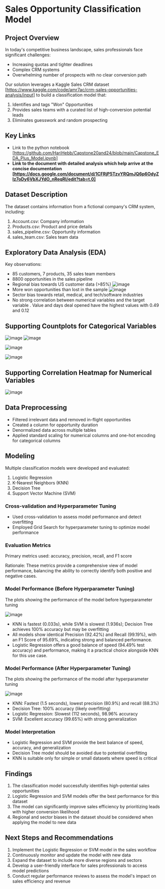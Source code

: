 # Sales Opportunity Classification Model

## Project Overview

In today's competitive business landscape, sales professionals face significant challenges:

- Increasing quotas and tighter deadlines
- Complex CRM systems
- Overwhelming number of prospects with no clear conversion path

Our solution leverages a Kaggle Sales CRM dataset [https://www.kaggle.com/code/amr7ac/crm-sales-opportunities-analysis/input] to build a classification model that:

1. Identifies and tags "Won" Opportunities
2. Provides sales teams with a curated list of high-conversion potential leads
3. Eliminates guesswork and random prospecting

## Key Links

- Link to the python notebook [https://github.com/HariHebb/Capstone20and24/blob/main/Capstone_EDA_Plus_Model.ipynb]
- **Link to the document with detailed analysis which help arrive at the concise documentation [https://docs.google.com/document/d/1CFRjP5TzvYRQmJQ6p6OdyZIz7oDy6VbXJYdO_nReqRI/edit?tab=t.0]**

## Dataset Description

The dataset contains information from a fictional company's CRM system, including:

1. Account.csv: Company information
2. Products.csv: Product and price details
3. sales_pipeline.csv: Opportunity information
4. sales_team.csv: Sales team data

## Exploratory Data Analysis (EDA)

Key observations:

- 85 customers, 7 products, 35 sales team members
- 8800 opportunities in the sales pipeline
- Regional bias towards US customer data (>85%)
  ![image](https://github.com/user-attachments/assets/6523c048-a7e8-4729-a8ff-cb83e6eed2cd)
- More won opportunities than lost in the sample
![image](https://github.com/user-attachments/assets/f172682e-60bf-4b33-8317-ddef9532b659)
- Sector bias towards retail, medical, and tech/software industries
- No strong correlation between numerical variables and the target variable . Value and days deal opened have the highest values with 0.49 and 0.12

## Supporting Countplots for Categorical Variables
![image](https://github.com/user-attachments/assets/8bc0766d-3842-4af2-a1a8-fcb619174b00)
![image](https://github.com/user-attachments/assets/eab851ec-a0df-45c2-b7db-5ef66f906922)

![image](https://github.com/user-attachments/assets/a29bfacd-4527-4a83-9909-b22252397b8c)

![image](https://github.com/user-attachments/assets/d3ffc641-32fb-46d5-8d0f-d0ccad7edd97)

## Supporting Correlation Heatmap for Numerical Variables
![image](https://github.com/user-attachments/assets/b9f53a9c-3439-4d39-93ca-d7ab7e0f58c9)


## Data Preprocessing

- Filtered irrelevant data and removed in-flight opportunities
- Created a column for opportunity duration
- Denormalized data across multiple tables
- Applied standard scaling for numerical columns and one-hot encoding for categorical columns

## Modeling

Multiple classification models were developed and evaluated:

1. Logistic Regression
2. K-Nearest Neighbors (KNN)
3. Decision Tree
4. Support Vector Machine (SVM)
  


### Cross-validation and Hyperparameter Tuning

- Used cross-validation to assess model performance and detect overfitting
- Employed Grid Search for hyperparameter tuning to optimize model performance

### Evaluation Metrics

Primary metrics used: accuracy, precision, recall, and F1 score

Rationale: These metrics provide a comprehensive view of model performance, balancing the ability to correctly identify both positive and negative cases.

### Model Performance (Before Hyperparameter Tuning)
 
 The plots showing the performance of the model before hyperparameter tuning

![image](https://github.com/user-attachments/assets/4e69a683-0b3f-4e1c-b694-f38bae8edc3d)

- KNN is fastest (0.033s), while SVM is slowest (1.936s); Decision Tree achieves 100% accuracy but may be overfitting
- All models show identical Precision (92.42%) and Recall (99.19%), with an F1 Score of 95.69%, indicating strong and balanced performance.
- Logistic Regression offers a good balance of speed (94.49% test accuracy) and performance, making it a practical choice alongside KNN for this use case.

### Model Performance (After Hyperparameter Tuning)

 The plots showing the performance of the model after hyperparameter tuning 


![image](https://github.com/user-attachments/assets/154c70eb-0e79-4514-a7c7-0b460267abdf)


- KNN: Fastest (1.5 seconds), lowest precision (80.9%) and recall (88.3%)
- Decision Tree: 100% accuracy (likely overfitting)
- Logistic Regression: Slowest (112 seconds), 98.96% accuracy
- SVM: Excellent accuracy (99.65%) with strong generalization

### Model Interpretation

- Logistic Regression and SVM provide the best balance of speed, accuracy, and generalization
- Decision Tree model should be avoided due to potential overfitting
- KNN is suitable only for simple or small datasets where speed is critical

## Findings

1. The classification model successfully identifies high-potential sales opportunities
2. Logistic Regression and SVM models offer the best performance for this dataset
3. The model can significantly improve sales efficiency by prioritizing leads with higher conversion likelihood
4. Regional and sector biases in the dataset should be considered when applying the model to new data

## Next Steps and Recommendations

1. Implement the Logistic Regression or SVM model in the sales workflow
2. Continuously monitor and update the model with new data
3. Expand the dataset to include more diverse regions and sectors
4. Develop a user-friendly interface for sales professionals to access model predictions
5. Conduct regular performance reviews to assess the model's impact on sales efficiency and revenue

